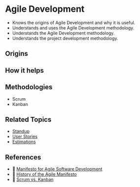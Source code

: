 # Agile Development

* Knows the origins of Agile Development and why it is useful.
* Understands and uses the Agile Development methodology.
* Understands the Agile Development methodology.
* Understands the project development methodology.

## Origins

## How it helps

## Methodologies

* Scrum
* Kanban

## Related Topics

* [Standup](/standup.md)
* [User Stories](/writing-user-stories.md)
* [Estimations](/estimations.md)

## References

* :memo: [Manifesto for Agile Software Development](http://agilemanifesto.org/principles.html)
* :memo: [History of the Agile Manifesto](http://agilemanifesto.org/history.html)
* :memo: [Scrum vs. Kanban](https://medium.com/@thorbjorn.sigberg/scrum-vs-kanban-c73dc70e8eef)
